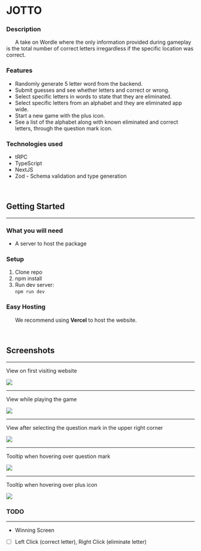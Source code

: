 # JOTTO

### Description
&nbsp;&nbsp;&nbsp;&nbsp;&nbsp;&nbsp;A take on Wordle where the only information provided during gameplay is the total number of correct letters irregardless if the specific location was correct.

### Features
* Randomly generate 5 letter word from the backend.
* Submit guesses and see whether letters and correct or wrong.
* Select specific letters in words to state that they are eliminated.
* Select specific letters from an alphabet and they are eliminated app wide.
* Start a new game with the plus icon.
* See a list of the alphabet along with known eliminated and correct letters, through the question mark icon.

### Technologies used
* tRPC
* TypeScript
* NextJS
* Zod - Schema validation and type generation

<br>

## Getting Started
___
### What you will need
* A server to host the package

### Setup
1. Clone repo
2. npm install
3. Run dev server: <br>
`npm run dev`

### Easy Hosting
&nbsp;&nbsp;&nbsp;&nbsp;&nbsp;&nbsp;We recommend using **Vercel** to host the website.

<br>

## Screenshots
___
<p>View on first visiting website</p>
<img src='./imgs/start.png'/>
<hr/>
<p>View while playing the game</p>
<img src='./imgs/playing.png'/>
<hr/>
<p>View after selecting the question mark in the upper right corner</p>
<img src='./imgs/cheat.png'/>
<hr/>
<p>Tooltip when hovering over question mark</p>
<img src='./imgs/tooltip-cheat page.png'/>
<hr/>
<p>Tooltip when hovering over plus icon</p>
<img src='./imgs/tooltip-new game.png'/>
<br>

### TODO
___
- Winning Screen
- [ ] Left Click (correct letter), Right Click (eliminate letter)
